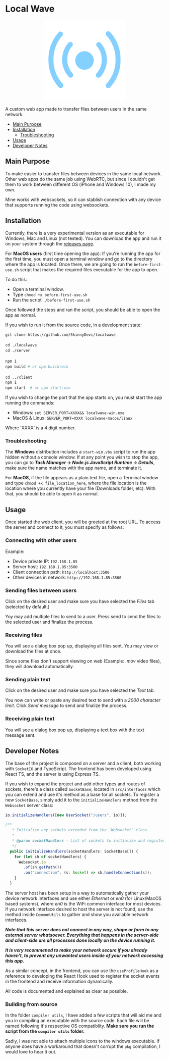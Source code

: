 # Local Wave

<div align="center">
	<img src="https://raw.githubusercontent.com/SkinnyDevi/localwave/master/client/public/logo.svg" alt="Localwave Logo" width="256" height="256" />
</div>


A custom web app made to transfer files between users in the same network.

- [Main Purpose](#main-purpose)
- [Installation](#installation)
	- [Troubleshooting](#troubleshooting)
- [Usage](#usage)
- [Developer Notes](#developer-notes)

## Main Purpose
To make easier to transfer files between devices in the same local network. Other web apps do the same job using WebRTC, but since
I couldn't get them to work between different OS (iPhone and Windows 10), I made my own.

Mine works with websockets, so it can stablish connection with any device that supports running the code using websockets.

## Installation
Currently, there is a very experimental version as an executable for Windows, Mac and Linux (not tested). You can download the app and run it on your system through the [releases page](https://github.com/SkinnyDevi/localwave/releases).

For **MacOS users** (first time opening the app):
If you're running the app for the first time, you must open a terminal window and go to the directory where the app is located. Once there, we are going to run the ```before-first-use.sh``` script that makes the required files executable for the app to open.

To do this:
- Open a terminal window.
- Type ```chmod +x before-first-use.sh```
- Run the script ```./before-first-use.sh```

Once followed the steps and ran the script, you should be able to open the app as normal.

If you wish to run it from the source code, in a development state:
```dockerfile
git clone https://github.com/SkinnyDevi/localwave

cd ./localwave
cd ./server

npm i 
npm build # or npm build:win

cd ../client
npm i
npm start  # or npm start:win
```

If you wish to change the port that the app starts on, you must start the app running the commands:
- Windows: ```set SERVER_PORT=XXXX&& localwave-win.exe```
- MacOS & Linux: ```SERVER_PORT=XXXX localwave-macos/linux```

Where 'XXXX' is a 4 digit number.

### Troubleshooting
The **Windows** distribution includes a ```start-win.vbs``` script to run the app hidden without a console window. If at any point you wish to stop the app, you can go to ***Task Manager -> Node.js JavaScript Runtime -> Details***, make sure the name matches with the app name, and terminate it.

For **MacOS**, if the file appears as a plain text file, open a Terminal window and type ```chmod +x file_location_here```, where the file location is the location where you currently have your file (Downloads folder, etc). With that, you should be able to open it as normal.

## Usage
Once started the web client, you will be greeted at the root URL. To access the server and connect to it, you must specify as follows:

### Connecting with other users

Example: 
- Device private IP: ```192.168.1.85```
- Server host: ```192.168.1.85:3500```
- Client connection path: ```http://localhost:3500```
- Other devices in network: ```http://192.168.1.85:3500```

### Sending files between users
Click on the desired user and make sure you have selected the *Files* tab (selected by default.) 

Yoy may add multiple files to send to a user. Press send to send the files to the selected user and finalize the process.

### Receiving files
You will see a dialog box pop up, displaying all files sent. You may view or download the files at once.

Since some files don't support viewing on web (Example: *.mov* video files), they will download automatically.

### Sending plain text
Click on the desired user and make sure you have selected the *Text* tab.

You now can write or paste any desired text to send with a *2000 character limit*. Click *Send message* to send and finalize the process.

### Receiving plain text
You will see a dialog box pop up, displaying a text box with the text message sent.

## Developer Notes
The base of the project is composed on a server and a client, both working with ```SocketIO``` and TypeScript. The frontend has been developed using React TS, and the server is using Express TS.

If you wish to expand the project and add other types and routes of sockets, there's a class called ```SocketBase```, located in ```src/interfaces``` which you can extend and use it's method as a base for all sockets. To register a new ```SocketBase```, simply add it to the ```initializeHandlers``` method from the ```Websocket``` server class:

```ts
io.initializeHandlers([new UserSocket("/users", io)]);
```

```ts
/**
   * Initialize any sockets extended from the `Websocket` class.
   *
   * @param socketHandlers - List of sockets to initialize and register.
   */
  public initializeHandlers(socketHandlers: SocketBase[]) {
    for (let sh of socketHandlers) {
      Websocket.io
        .of(sh.getPath())
        .on("connection", (s: Socket) => sh.handleConnection(s));
    }
  }
```

The server host has been setup in a way to automatically gather your device network interfaces and use either *Ethernet* or *en0* (for Linux/MacOS based systems), where *en0* is the WiFi common interface for most devices. If you network interface desired to host the server is not found, use the method inside ```CommonUtils``` to gather and show you available network interfaces.


***Note that this server does not connect in any way, shape or form to any external server whatsoever. Everything that happens in the server-side and client-side are all processes done locally on the device running it.***

***It is very recommened to make your network secure if you already haven't, to prevent any unwanted users inside of your network accessing this app.***

As a similar concept, in the frontend, you can use the ```useProfileHook``` as a reference to developing the React Hook used to register the socket events in the frontend and receive information dynamically.

All code is documented and explained as clear as possible.

### Building from source
In the folder ```compiler utils```, I have added a few scripts that will aid me and you in compiling an executable with the source code. Each file will be named following it's respective OS compatiblity. **Make sure you run the script from the ```compiler utils``` folder.**

Sadly, I was not able to attach multiple icons to the windows executable. If anyone does have a workaround that doesn't corrupt the ```pkg``` compilation, I would love to hear it out.
